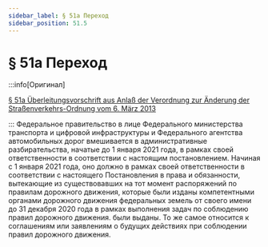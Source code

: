 ```yaml
---
sidebar_label: § 51a Переход
sidebar_position: 51.5
---
```


# § 51a Переход

:::info[Оригинал]

[§ 51a Überleitungsvorschrift aus Anlaß der Verordnung zur Änderung der Straßenverkehrs-Ordnung vom 6. März 2013](https://www.gesetze-im-internet.de/stvo_2013/__51a.html)

:::
Федеральное правительство в лице Федерального министерства транспорта и цифровой инфраструктуры и
Федерального агентства автомобильных дорог вмешивается в административные разбирательства,
начатые до 1 января 2021 года, в рамках своей ответственности в соответствии с настоящим
постановлением. Начиная с 1 января 2021 года, оно должно в рамках своей ответственности в
соответствии с
настоящего Постановления в права и обязанности, вытекающие из существовавших на тот момент
распоряжений по правилам дорожного движения, которые были изданы компетентными органами
дорожного движения федеральных земель от своего имени до 31 декабря 2020 года в рамках
выполнения задач по соблюдению правил дорожного движения.
были выданы. То же самое относится к соглашениям или заявлениям о будущих действиях при соблюдении
правил дорожного движения.
